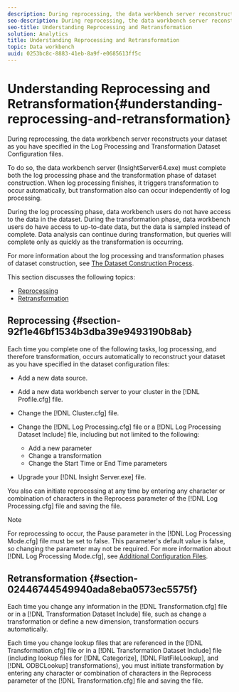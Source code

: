 ```yaml
---
description: During reprocessing, the data workbench server reconstructs your dataset as you have specified in the Log Processing and Transformation Dataset Configuration files.
seo-description: During reprocessing, the data workbench server reconstructs your dataset as you have specified in the Log Processing and Transformation Dataset Configuration files.
seo-title: Understanding Reprocessing and Retransformation
solution: Analytics
title: Understanding Reprocessing and Retransformation
topic: Data workbench
uuid: 0253bc8c-8883-41eb-8a9f-e0685613ff5c
---
```


# Understanding Reprocessing and Retransformation{#understanding-reprocessing-and-retransformation}

During reprocessing, the data workbench server reconstructs your dataset as you have specified in the Log Processing and Transformation Dataset Configuration files.

 To do so, the data workbench server (InsightServer64.exe) must complete both the log processing phase and the transformation phase of dataset construction. When log processing finishes, it triggers transformation to occur automatically, but transformation also can occur independently of log processing.

During the log processing phase, data workbench users do not have access to the data in the dataset. During the transformation phase, data workbench users do have access to up-to-date data, but the data is sampled instead of complete. Data analysis can continue during transformation, but queries will complete only as quickly as the transformation is occurring.

For more information about the log processing and transformation phases of dataset construction, see [The Dataset Construction Process](../../../home/c-dataset-const-proc/c-dataset-const-proc.md#concept-9bc072216321415f933c4392653fafac).

This section discusses the following topics:

* [Reprocessing](../../../home/c-dataset-const-proc/c-reproc-retrans/c-unst-reproc-retrans.md#section-92f1e46bf1534b3dba39e9493190b8ab) 
* [Retransformation](../../../home/c-dataset-const-proc/c-reproc-retrans/c-unst-reproc-retrans.md#section-02446744549940ada8eba0573ec5575f)

## Reprocessing {#section-92f1e46bf1534b3dba39e9493190b8ab}

Each time you complete one of the following tasks, log processing, and therefore transformation, occurs automatically to reconstruct your dataset as you have specified in the dataset configuration files:

* Add a new data source. 
* Add a new data workbench server to your cluster in the [!DNL Profile.cfg] file. 
* Change the [!DNL Cluster.cfg] file. 
* Change the [!DNL Log Processing.cfg] file or a [!DNL Log Processing Dataset Include] file, including but not limited to the following:

    * Add a new parameter 
    * Change a transformation 
    * Change the Start Time or End Time parameters

* Upgrade your [!DNL Insight Server.exe] file.

You also can initiate reprocessing at any time by entering any character or combination of characters in the Reprocess parameter of the [!DNL Log Processing.cfg] file and saving the file.

>[!NOTE]
>
>For reprocessing to occur, the Pause parameter in the [!DNL Log Processing Mode.cfg] file must be set to false. This parameter's default value is false, so changing the parameter may not be required. For more information about [!DNL Log Processing Mode.cfg], see [Additional Configuration Files](c_addl_config_files.md#concept_4C1B059B80BD420C86B1BF1518496F3E).

## Retransformation {#section-02446744549940ada8eba0573ec5575f}

Each time you change any information in the [!DNL Transformation.cfg] file or in a [!DNL Transformation Dataset Include] file, such as change a transformation or define a new dimension, transformation occurs automatically.

Each time you change lookup files that are referenced in the [!DNL Transformation.cfg] file or in a [!DNL Transformation Dataset Include] file (including lookup files for [!DNL Categorize], [!DNL FlatFileLookup], and [!DNL ODBCLookup] transformations), you must initiate transformation by entering any character or combination of characters in the Reprocess parameter of the [!DNL Transformation.cfg] file and saving the file. 
